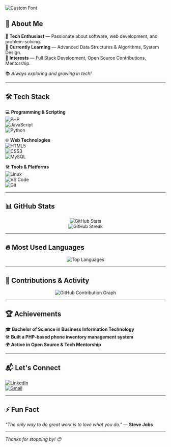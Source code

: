 ![Custom Font](https://img.shields.io/badge/Hi,%20I'm%20Shadrack%20Wahinya%20🐼-f92404?style=for-the-badge&labelColor=000000&logo=panda)

## 🚀 About Me  

🔹 **Tech Enthusiast** — Passionate about software, web development, and problem-solving.  
🔹 **Currently Learning** — Advanced Data Structures & Algorithms, System Design.  
🔹 **Interests** — Full Stack Development, Open Source Contributions, Mentorship.  

📚 _Always exploring and growing in tech!_

---

## 🛠️ Tech Stack  

💻 **Programming & Scripting**  
![PHP](https://img.shields.io/badge/PHP-f92404?style=for-the-badge&logo=php&logoColor=white)  
![JavaScript](https://img.shields.io/badge/JavaScript-000000?style=for-the-badge&logo=javascript&logoColor=yellow)  
![Python](https://img.shields.io/badge/Python-f92404?style=for-the-badge&logo=python&logoColor=white)  

🌐 **Web Technologies**  
![HTML5](https://img.shields.io/badge/HTML5-000000?style=for-the-badge&logo=html5&logoColor=f92404)  
![CSS3](https://img.shields.io/badge/CSS3-f92404?style=for-the-badge&logo=css3&logoColor=white)  
![MySQL](https://img.shields.io/badge/MySQL-000000?style=for-the-badge&logo=mysql&logoColor=white)  

🛠️ **Tools & Platforms**  
![Linux](https://img.shields.io/badge/Linux-f92404?style=for-the-badge&logo=linux&logoColor=white)  
![VS Code](https://img.shields.io/badge/VS%20Code-000000?style=for-the-badge&logo=visual-studio-code&logoColor=blue)  
![Git](https://img.shields.io/badge/Git-f92404?style=for-the-badge&logo=git&logoColor=white)  

---

## 📊 GitHub Stats  

<div align="center">

![GitHub Stats](https://github-readme-stats.vercel.app/api?username=shaddySco&show_icons=true&theme=radical&count_private=true)  
![GitHub Streak](https://streak-stats.demolab.com/?user=shaddySco&theme=radical)  

</div>  

---

## 🔥 Most Used Languages  

<div align="center">

![Top Languages](https://github-readme-stats.vercel.app/api/top-langs/?username=shaddySco&layout=compact&theme=radical)  

</div>  

---

## 🎯 Contributions & Activity  

<div align="center">

![GitHub Contribution Graph](https://github-profile-summary-cards.vercel.app/api/cards/profile-details?username=shaddySco&theme=radical)  

</div>  

---

## 🏆 Achievements  

🎓 **Bachelor of Science in Business Information Technology**  
🛠️ **Built a PHP-based phone inventory management system**  
🌍 **Active in Open Source & Tech Mentorship**  

---

## 📬 Let's Connect  

[![LinkedIn](https://img.shields.io/badge/LinkedIn-000000?style=for-the-badge&logo=linkedin&logoColor=white)](https://www.linkedin.com/in/shadrackwahinya/)  
[![Gmail](https://img.shields.io/badge/Gmail-f92404?style=for-the-badge&logo=gmail&logoColor=white)](mailto:your-email@example.com)  

---

## ⚡ Fun Fact  

_"The only way to do great work is to love what you do."_ — **Steve Jobs**  

---

_Thanks for stopping by! 😊_

